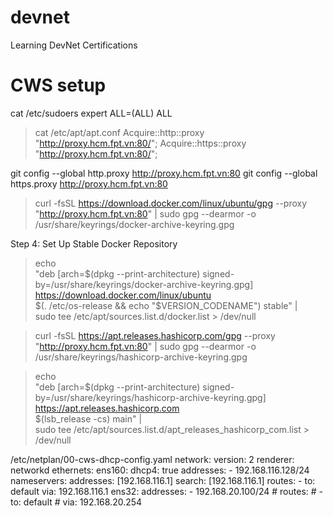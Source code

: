# devnet
Learning DevNet Certifications

# CWS setup
<!-- username not in sudoers file -->
cat /etc/sudoers
expert ALL=(ALL) ALL

<!-- apt -->
> cat /etc/apt/apt.conf
Acquire::http::proxy "http://proxy.hcm.fpt.vn:80/";
Acquire::https::proxy "http://proxy.hcm.fpt.vn:80/";

<!-- git -->
git config --global http.proxy http://proxy.hcm.fpt.vn:80
git config --global https.proxy http://proxy.hcm.fpt.vn:80

<!-- docker -->
> curl -fsSL https://download.docker.com/linux/ubuntu/gpg --proxy "http://proxy.hcm.fpt.vn:80" | sudo gpg --dearmor -o /usr/share/keyrings/docker-archive-keyring.gpg

Step 4: Set Up Stable Docker Repository
> echo \
  "deb [arch=$(dpkg --print-architecture) signed-by=/usr/share/keyrings/docker-archive-keyring.gpg] https://download.docker.com/linux/ubuntu \
  $(. /etc/os-release && echo "$VERSION_CODENAME") stable" | \
  sudo tee /etc/apt/sources.list.d/docker.list > /dev/null

<!-- terraform -->
> curl -fsSL https://apt.releases.hashicorp.com/gpg --proxy "http://proxy.hcm.fpt.vn:80" | sudo gpg --dearmor -o /usr/share/keyrings/hashicorp-archive-keyring.gpg

> echo \
  "deb [arch=$(dpkg --print-architecture) signed-by=/usr/share/keyrings/hashicorp-archive-keyring.gpg] https://apt.releases.hashicorp.com \
  $(lsb_release -cs) main" | \
  sudo tee /etc/apt/sources.list.d/apt_releases_hashicorp_com.list > /dev/null

<!-- netplan -->
/etc/netplan/00-cws-dhcp-config.yaml
network:
    version: 2
    renderer: networkd
    ethernets:
        ens160:
            dhcp4: true
            addresses:
                - 192.168.116.128/24
            nameservers:
                addresses: [192.168.116.1]
                search: [192.168.116.1]
            routes:
                - to: default
                  via: 192.168.116.1
        ens32:
            addresses:
                - 192.168.20.100/24
            # routes:
            #     - to: default
            #       via: 192.168.20.254